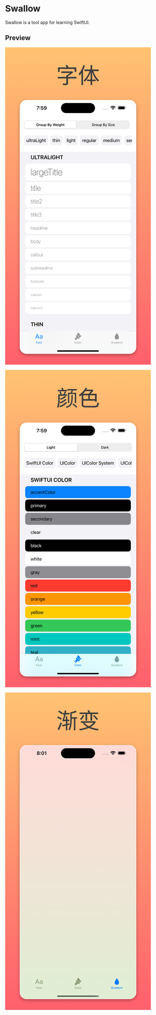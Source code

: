 # Swallow

Swallow is a tool app for learning SwiftUI.



## Preview

![](https://raw.githubusercontent.com/medivhyang/assets/88d8f88bc279a718073130ee984112f2e488819f/Swallow/%E5%AD%97%E4%BD%93.png)

![](https://raw.githubusercontent.com/medivhyang/assets/88d8f88bc279a718073130ee984112f2e488819f/Swallow/%E9%A2%9C%E8%89%B2.png)

![](https://raw.githubusercontent.com/medivhyang/assets/88d8f88bc279a718073130ee984112f2e488819f/Swallow/%E6%B8%90%E5%8F%98.png)
